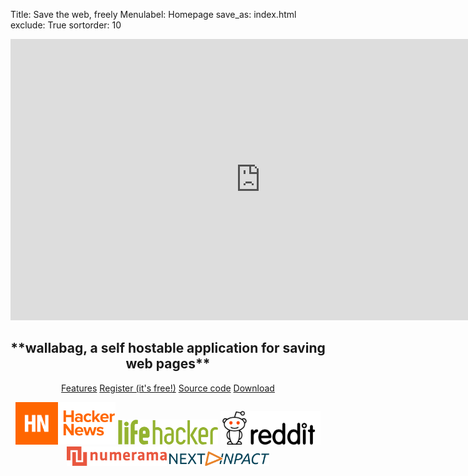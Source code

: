 Title: Save the web, freely
Menulabel: Homepage
save_as: index.html
exclude: True
sortorder: 10

<div style="text-align:center">
<iframe src="https://player.vimeo.com/video/167435064" width="800" height="450" frameborder="0" webkitallowfullscreen mozallowfullscreen allowfullscreen></iframe>
</div>

<div markdown="1" style="text-align: center;">
<h2>**wallabag, a self hostable application for saving web pages**</h2>

<p><a class="btn btn-primary btn-lg" href="/pages/features-screenshots.html"><i class="fa fa-star"></i> Features</a> <a class="btn btn-primary btn-lg" href="https://www.framabag.org/"><i class="fa fa-user-plus"></i> Register (it's free!)</a> <a class="btn btn-primary btn-lg" href="https://github.com/wallabag/wallabag"><i class="fa fa-code-fork"></i> Source code</a> <a class="btn btn-primary btn-lg" href="/pages/download-wallabag.html"><i class="fa fa-download"></i> Download</a></p>
</div>

<div class="well seen" style="text-align: center;">
<a href="https://news.ycombinator.com/item?id=10955186"><img style="max-width: 10rem;" src="/images/hackernews.png" /></a> <a href="http://lifehacker.com/wallabag-is-a-self-hosted-read-it-later-service-1575106528"><img style="max-width: 10rem;" src="/images/lifehacker.png" /></a> <a href="https://www.reddit.com/r/linux/comments/35zomp/dont_fancy_proprietary_closedsource_pocket_heres/"><img style="max-width: 10rem;" src="/images/reddit.png" /></a> <a href="http://www.numerama.com/tech/160115-le-pocket-libre-wallabag-fait-le-plein-de-fonctionnalites.html"><img style="max-width: 10rem;" src="/images/numerama.png" /></a> <a href="http://www.nextinpact.com/news/99330-sauvegarde-darticles-wallabag-2-0-deboule-avec-longue-liste-nouveautes.htm"><img style="max-width: 10rem;" src="/images/nextinpact.png" /></a>
</div>